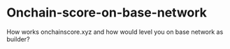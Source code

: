 # Onchain-score-on-base-network
How works onchainscore.xyz and how would level you on base network as builder?
